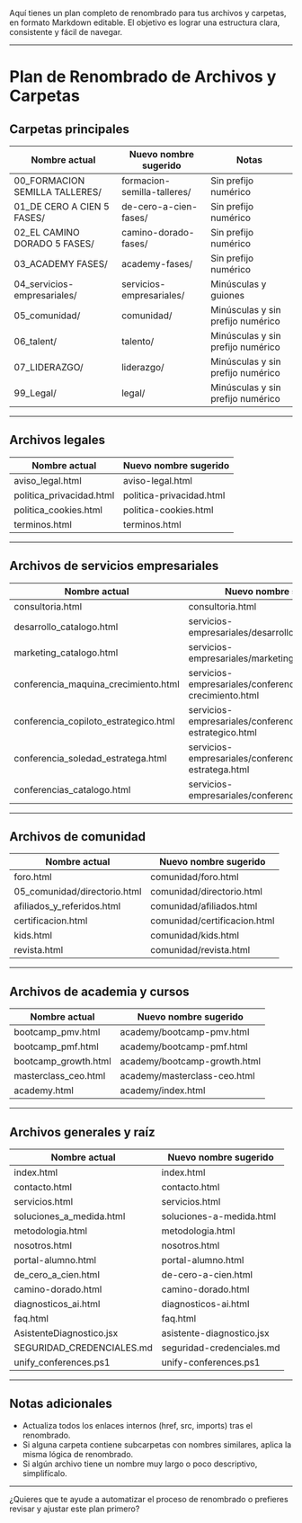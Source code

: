 Aquí tienes un plan completo de renombrado para tus archivos y carpetas, en formato Markdown editable. El objetivo es lograr una estructura clara, consistente y fácil de navegar.

---

# Plan de Renombrado de Archivos y Carpetas

## Carpetas principales

| Nombre actual                                 | Nuevo nombre sugerido         | Notas                                  |
|-----------------------------------------------|------------------------------|----------------------------------------|
| 00_FORMACION SEMILLA TALLERES/                | formacion-semilla-talleres/           | Sin prefijo numérico                   |
| 01_DE CERO A CIEN 5 FASES/                    | de-cero-a-cien-fases/              | Sin prefijo numérico                   |
| 02_EL CAMINO DORADO 5 FASES/                  | camino-dorado-fases/               | Sin prefijo numérico                   |
| 03_ACADEMY FASES/                             | academy-fases/                     | Sin prefijo numérico                   |
| 04_servicios-empresariales/                   | servicios-empresariales/     | Minúsculas y guiones                   |
| 05_comunidad/                                 | comunidad/                   | Minúsculas y sin prefijo numérico      |
| 06_talent/                                    | talento/                     | Minúsculas y sin prefijo numérico      |
| 07_LIDERAZGO/                                 | liderazgo/                   | Minúsculas y sin prefijo numérico      |
| 99_Legal/                                     | legal/                       | Minúsculas y sin prefijo numérico      |

---

## Archivos legales

| Nombre actual             | Nuevo nombre sugerido      |
|--------------------------|---------------------------|
| aviso_legal.html         | aviso-legal.html          |
| politica_privacidad.html | politica-privacidad.html  |
| politica_cookies.html    | politica-cookies.html     |
| terminos.html            | terminos.html             |

---

## Archivos de servicios empresariales

| Nombre actual                                                        | Nuevo nombre sugerido                        |
|---------------------------------------------------------------------|----------------------------------------------|
| consultoria.html                         | consultoria.html     |
| desarrollo_catalogo.html      | servicios-empresariales/desarrollo/catalogo.html |
| marketing_catalogo.html        | servicios-empresariales/marketing/catalogo.html |
| conferencia_maquina_crecimiento.html | servicios-empresariales/conferencias/maquina-crecimiento.html |
| conferencia_copiloto_estrategico.html | servicios-empresariales/conferencias/copiloto-estrategico.html |
| conferencia_soledad_estratega.html | servicios-empresariales/conferencias/soledad-estratega.html |
| conferencias_catalogo.html  | servicios-empresariales/conferencias/catalogo.html |

---

## Archivos de comunidad

| Nombre actual                | Nuevo nombre sugerido         |
|-----------------------------|------------------------------|
| foro.html      | comunidad/foro.html          |
| 05_comunidad/directorio.html| comunidad/directorio.html     |
| afiliados_y_referidos.html | comunidad/afiliados.html |
| certificacion.html | comunidad/certificacion.html |
| kids.html      | comunidad/kids.html           |
| revista.html   | comunidad/revista.html        |

---

## Archivos de academia y cursos

| Nombre actual                | Nuevo nombre sugerido         |
|-----------------------------|------------------------------|
| bootcamp_pmv.html           | academy/bootcamp-pmv.html    |
| bootcamp_pmf.html           | academy/bootcamp-pmf.html    |
| bootcamp_growth.html        | academy/bootcamp-growth.html |
| masterclass_ceo.html        | academy/masterclass-ceo.html |
| academy.html                | academy/index.html           |

---

## Archivos generales y raíz

| Nombre actual                | Nuevo nombre sugerido         |
|-----------------------------|------------------------------|
| index.html                   | index.html                   |
| contacto.html                | contacto.html                |
| servicios.html               | servicios.html               |
| soluciones_a_medida.html     | soluciones-a-medida.html     |
| metodologia.html             | metodologia.html             |
| nosotros.html                | nosotros.html                |
| portal-alumno.html           | portal-alumno.html           |
| de_cero_a_cien.html          | de-cero-a-cien.html          |
| camino-dorado.html           | camino-dorado.html           |
| diagnosticos_ai.html         | diagnosticos-ai.html         |
| faq.html                     | faq.html                     |
| AsistenteDiagnostico.jsx     | asistente-diagnostico.jsx    |
| SEGURIDAD_CREDENCIALES.md    | seguridad-credenciales.md    |
| unify_conferences.ps1        | unify-conferences.ps1        |

---

## Notas adicionales

- Actualiza todos los enlaces internos (href, src, imports) tras el renombrado.
- Si alguna carpeta contiene subcarpetas con nombres similares, aplica la misma lógica de renombrado.
- Si algún archivo tiene un nombre muy largo o poco descriptivo, simplifícalo.

---

¿Quieres que te ayude a automatizar el proceso de renombrado o prefieres revisar y ajustar este plan primero?